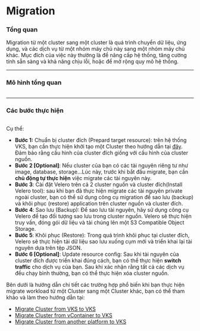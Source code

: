 # Migration

### Tổng quan

Migration từ một cluster sang một cluster là quá trình chuyển dữ liệu, ứng dụng, và các dịch vụ từ một nhóm máy chủ này sang một nhóm máy chủ khác. Mục đích của việc này thường là để nâng cấp hệ thống, tăng cường tính sẵn sàng và khả năng chịu lỗi, hoặc để mở rộng quy mô hệ thống.&#x20;

***

### Mô hình tổng quan

<figure><img src="../../.gitbook/assets/image%20(299).png" alt=""><figcaption></figcaption></figure>

***

### Các bước thực hiện

<figure><img src="../../.gitbook/assets/image%20(307).png" alt=""><figcaption></figcaption></figure>

Cụ thể:&#x20;

* **Bước 1:** Chuẩn bị cluster đích (Prepard target resource): trên hệ thống VKS, bạn cần thực hiện khởi tạo một Cluster theo hướng dẫn tại [đây](../clusters/). Đảm bảo rằng cấu hình của cluster đích giống với cấu hình của cluster nguồn.
* **Bước 2 \[Optional]**: Nếu cluster của bạn có các tài nguyên riêng tư như image, database, storage...Lúc này, trước khi bắt đầu migrate, bạn cần **chủ động tự thực hiện** việc migrate các tài nguyên này.
* **Bước 3**: Cài đặt Velero trên cả 2 cluster nguồn và cluster đích(Install Velero tool): sau khi bạn đã thực hiện migrate các tài nguyên private ngoài cluster, bạn có thể sử dụng công cụ migration để sao lưu (backup) và khôi phục (restore) application trên cluster nguồn và cluster đích.&#x20;
* **Bước 4**: Sao lưu (Backup): Để sao lưu tài nguyên, hãy sử dụng công cụ Velero để tạo đối tượng sao lưu trong cluster nguồn. Velero sẽ thực hiện truy vấn, đóng gói dữ liệu và tải chúng lên một S3 Compatible Object Storage.&#x20;
* **Bước 5**: Khôi phục (Restore): Trong quá trình khôi phục tại cluster đích, Velero sẽ thực hiện tải dữ liệu sao lưu xuống cụm mới và triển khai lại tài nguyên dựa trên tệp JSON.
* **Bước 6 \[Optional]**: Update resource config: Sau khi tài nguyên của cluster đích được triển khai đúng cách, bạn có thể thực hiện **switch traffic** cho dịch vụ của bạn. Sau khi xác nhận rằng tất cả các dịch vụ đều chạy bình thường, bạn có thể thực hiện xóa cluster nguồn.

Bên dưới là hướng dẫn chi tiết các trường hợp phổ biến khi bạn thực hiện migrate workload từ một Cluster sang một Cluster khác, bạn có thể tham khảo và làm theo hướng dẫn tại:

* [Migrate Cluster from VKS to VKS](migrate-cluster-from-vks-to-vks.md)
* [Migrate Cluster from vContainer to VKS](migration-cluster-from-vcontainer-to-vks.md)
* [Migrate Cluster from another platform to VKS](migrate-cluster-from-other-to-vks.md)

